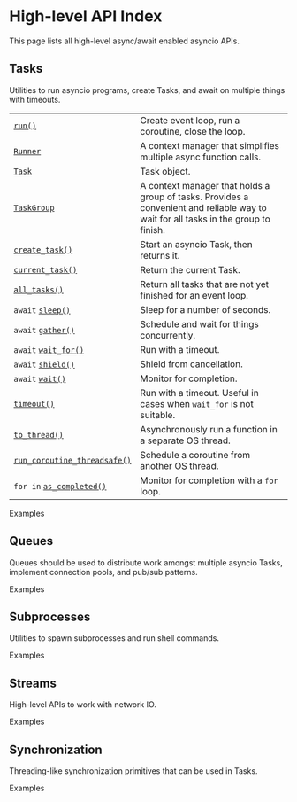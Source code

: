 High-level API Index
====================

This page lists all high-level async/await enabled asyncio APIs.

Tasks
-----

Utilities to run asyncio programs, create Tasks, and
await on multiple things with timeouts.

|  |  |
| --- | --- |
| [`run()`](asyncio-runner.html#asyncio.run "asyncio.run") | Create event loop, run a coroutine, close the loop. |
| [`Runner`](asyncio-runner.html#asyncio.Runner "asyncio.Runner") | A context manager that simplifies multiple async function calls. |
| [`Task`](asyncio-task.html#asyncio.Task "asyncio.Task") | Task object. |
| [`TaskGroup`](asyncio-task.html#asyncio.TaskGroup "asyncio.TaskGroup") | A context manager that holds a group of tasks. Provides a convenient and reliable way to wait for all tasks in the group to finish. |
| [`create_task()`](asyncio-task.html#asyncio.create_task "asyncio.create_task") | Start an asyncio Task, then returns it. |
| [`current_task()`](asyncio-task.html#asyncio.current_task "asyncio.current_task") | Return the current Task. |
| [`all_tasks()`](asyncio-task.html#asyncio.all_tasks "asyncio.all_tasks") | Return all tasks that are not yet finished for an event loop. |
| `await` [`sleep()`](asyncio-task.html#asyncio.sleep "asyncio.sleep") | Sleep for a number of seconds. |
| `await` [`gather()`](asyncio-task.html#asyncio.gather "asyncio.gather") | Schedule and wait for things concurrently. |
| `await` [`wait_for()`](asyncio-task.html#asyncio.wait_for "asyncio.wait_for") | Run with a timeout. |
| `await` [`shield()`](asyncio-task.html#asyncio.shield "asyncio.shield") | Shield from cancellation. |
| `await` [`wait()`](asyncio-task.html#asyncio.wait "asyncio.wait") | Monitor for completion. |
| [`timeout()`](asyncio-task.html#asyncio.timeout "asyncio.timeout") | Run with a timeout. Useful in cases when `wait_for` is not suitable. |
| [`to_thread()`](asyncio-task.html#asyncio.to_thread "asyncio.to_thread") | Asynchronously run a function in a separate OS thread. |
| [`run_coroutine_threadsafe()`](asyncio-task.html#asyncio.run_coroutine_threadsafe "asyncio.run_coroutine_threadsafe") | Schedule a coroutine from another OS thread. |
| `for in` [`as_completed()`](asyncio-task.html#asyncio.as_completed "asyncio.as_completed") | Monitor for completion with a `for` loop. |

Examples

Queues
------

Queues should be used to distribute work amongst multiple asyncio Tasks,
implement connection pools, and pub/sub patterns.

Examples

Subprocesses
------------

Utilities to spawn subprocesses and run shell commands.

Examples

Streams
-------

High-level APIs to work with network IO.

Examples

Synchronization
---------------

Threading-like synchronization primitives that can be used in Tasks.

Examples